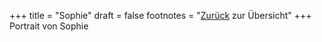 +++
title = "Sophie"
draft = false
footnotes = "[Zurück](/about/) zur Übersicht"
+++
Portrait von Sophie